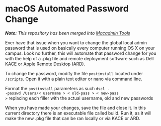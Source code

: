 # macOS Automated Password Change

***Note:***
*This repository has been merged into [Macadmin Tools](https://github.com/joshuanasiatka/Macadmin-Tools)*

Ever have that issue when you want to change the global local admin password that is used on basically every computer running OS X on your campus. Look no further, this will automate that password change for you with the help of a .pkg file and remote deployment software such as Dell KACE or Apple Remote Desktop (ARD).

To change the password, modify the file <code>postinstall</code> located under <code>/scripts</code>. Open it with a plain text editor or nano via command line.

Format the <code>postinstall</code> parameters as such
<code>dscl . -passwd /Users/< username > < old-pass > < new-pass ></code>
replacing each filler with the actual username, old and new passwords

When you have made your changes, save the file and close it.
In this current directory there is an executable file called build. Run it,
as it will make the new .pkg file that can be ran locally or via KACE or ARD.
